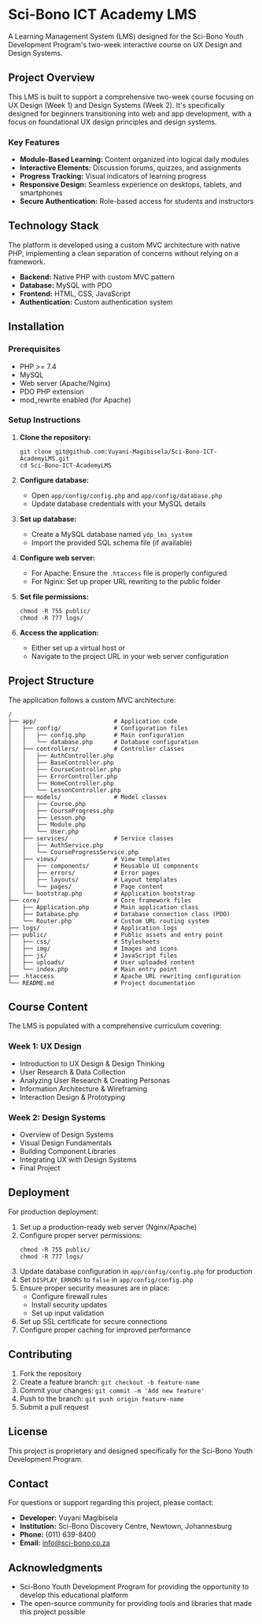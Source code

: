 # Sci-Bono ICT Academy LMS

A Learning Management System (LMS) designed for the Sci-Bono Youth Development Program's two-week interactive course on UX Design and Design Systems.

## Project Overview

This LMS is built to support a comprehensive two-week course focusing on UX Design (Week 1) and Design Systems (Week 2). It's specifically designed for beginners transitioning into web and app development, with a focus on foundational UX design principles and design systems.

### Key Features

- **Module-Based Learning:** Content organized into logical daily modules
- **Interactive Elements:** Discussion forums, quizzes, and assignments
- **Progress Tracking:** Visual indicators of learning progress
- **Responsive Design:** Seamless experience on desktops, tablets, and smartphones
- **Secure Authentication:** Role-based access for students and instructors

## Technology Stack

The platform is developed using a custom MVC architecture with native PHP, implementing a clean separation of concerns without relying on a framework.

- **Backend:** Native PHP with custom MVC pattern
- **Database:** MySQL with PDO
- **Frontend:** HTML, CSS, JavaScript
- **Authentication:** Custom authentication system

## Installation

### Prerequisites

- PHP >= 7.4
- MySQL
- Web server (Apache/Nginx)
- PDO PHP extension
- mod_rewrite enabled (for Apache)

### Setup Instructions

1. **Clone the repository:**
   ```
   git clone git@github.com:Vuyani-Magibisela/Sci-Bono-ICT-AcademyLMS.git
   cd Sci-Bono-ICT-AcademyLMS
   ```

2. **Configure database:**
   - Open `app/config/config.php` and `app/config/database.php`
   - Update database credentials with your MySQL details

3. **Set up database:**
   - Create a MySQL database named `ydp_lms_system`
   - Import the provided SQL schema file (if available)

4. **Configure web server:**
   - For Apache: Ensure the `.htaccess` file is properly configured
   - For Nginx: Set up proper URL rewriting to the public folder

5. **Set file permissions:**
   ```
   chmod -R 755 public/
   chmod -R 777 logs/
   ```

6. **Access the application:**
   - Either set up a virtual host or
   - Navigate to the project URL in your web server configuration

## Project Structure

The application follows a custom MVC architecture:

```
/
├── app/                      # Application code
│   ├── config/               # Configuration files
│   │   ├── config.php        # Main configuration
│   │   └── database.php      # Database configuration
│   ├── controllers/          # Controller classes
│   │   ├── AuthController.php
│   │   ├── BaseController.php
│   │   ├── CourseController.php
│   │   ├── ErrorController.php
│   │   ├── HomeController.php
│   │   └── LessonController.php
│   ├── models/               # Model classes
│   │   ├── Course.php
│   │   ├── CourseProgress.php
│   │   ├── Lesson.php
│   │   ├── Module.php
│   │   └── User.php
│   ├── services/             # Service classes
│   │   ├── AuthService.php
│   │   └── CourseProgressService.php
│   ├── views/                # View templates
│   │   ├── components/       # Reusable UI components
│   │   ├── errors/           # Error pages
│   │   ├── layouts/          # Layout templates
│   │   └── pages/            # Page content
│   └── bootstrap.php         # Application bootstrap
├── core/                     # Core framework files
│   ├── Application.php       # Main application class
│   ├── Database.php          # Database connection class (PDO)
│   └── Router.php            # Custom URL routing system
├── logs/                     # Application logs
├── public/                   # Public assets and entry point
│   ├── css/                  # Stylesheets
│   ├── img/                  # Images and icons
│   ├── js/                   # JavaScript files
│   ├── uploads/              # User uploaded content
│   └── index.php             # Main entry point
├── .htaccess                 # Apache URL rewriting configuration
└── README.md                 # Project documentation
```

## Course Content

The LMS is populated with a comprehensive curriculum covering:

### Week 1: UX Design
- Introduction to UX Design & Design Thinking
- User Research & Data Collection
- Analyzing User Research & Creating Personas
- Information Architecture & Wireframing
- Interaction Design & Prototyping

### Week 2: Design Systems
- Overview of Design Systems
- Visual Design Fundamentals
- Building Component Libraries
- Integrating UX with Design Systems
- Final Project

## Deployment

For production deployment:

1. Set up a production-ready web server (Nginx/Apache)
2. Configure proper server permissions:
   ```
   chmod -R 755 public/
   chmod -R 777 logs/
   ```
3. Update database configuration in `app/config/config.php` for production
4. Set `DISPLAY_ERRORS` to `false` in `app/config/config.php`
5. Ensure proper security measures are in place:
   - Configure firewall rules
   - Install security updates
   - Set up input validation
6. Set up SSL certificate for secure connections
7. Configure proper caching for improved performance

## Contributing

1. Fork the repository
2. Create a feature branch: `git checkout -b feature-name`
3. Commit your changes: `git commit -m 'Add new feature'`
4. Push to the branch: `git push origin feature-name`
5. Submit a pull request

## License

This project is proprietary and designed specifically for the Sci-Bono Youth Development Program.

## Contact

For questions or support regarding this project, please contact:
- **Developer:** Vuyani Magibisela
- **Institution:** Sci-Bono Discovery Centre, Newtown, Johannesburg
- **Phone:** (011) 639-8400
- **Email:** info@sci-bono.co.za

## Acknowledgments

- Sci-Bono Youth Development Program for providing the opportunity to develop this educational platform
- The open-source community for providing tools and libraries that made this project possible